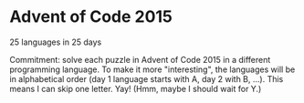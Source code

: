Advent of Code 2015
===================
25 languages in 25 days

Commitment: solve each puzzle in Advent of Code 2015 in a different programming language. To make it more "interesting", the languages will be in alphabetical order (day 1 language starts with A, day 2 with B, ...). This means I can skip one letter. Yay! (Hmm, maybe I should wait for Y.)
